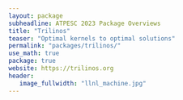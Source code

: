 ```yaml
---
layout: package
subheadline: ATPESC 2023 Package Overviews
title: "Trilinos"
teaser: "Optimal kernels to optimal solutions"
permalink: "packages/trilinos/"
use_math: true
package: true
website: https://trilinos.org
header:
   image_fullwidth: "llnl_machine.jpg"
---
```

